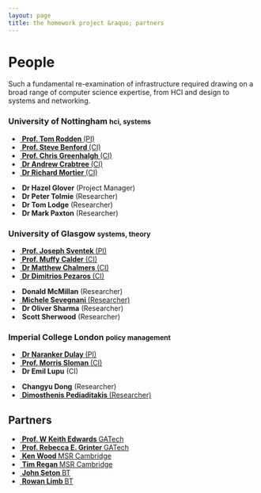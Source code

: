 ```yaml
---
layout: page
title: the homework project &raquo; partners
---
```


# People

Such a fundamental re-examination of infrastructure required drawing on a broad range of computer science expertise, from HCI and design to systems and networking.

### University of Nottingham <small>hci, systems</small>

<ul class="thumbnails">
  <li class="span2">
    <a href="http://www.cs.nott.ac.uk/~tar/">
      <div class="thumbnail">
        <img src="/img/tar.jpg" alt="">
        <strong>
          Prof. Tom Rodden
        </strong> (PI)
      </div>
    </a>
  </li>
  <li class="span2">
    <a href="http://www.cs.nott.ac.uk/~sdb/">
      <div class="thumbnail">
        <img src="/img/sdb.jpg" alt="">
        <strong>
          Prof. Steve Benford
        </strong> (CI)
      </div>
    </a>
  </li>
  <li class="span2">
    <a href="http://www.cs.nott.ac.uk/~cmg/">
      <div class="thumbnail">
        <img src="/img/cmg.jpg" alt="">
        <strong>
          Prof. Chris Greenhalgh
        </strong> (CI)
      </div>
    </a>
  </li>
  <li class="span2">
    <a href="http://www.cs.nott.ac.uk/~axc/">
      <div class="thumbnail">
        <img src="/img/unknown.png" alt="">
        <strong>
          Dr Andrew Crabtree
        </strong> (CI)
      </div>
    </a>
  </li>
  <li class="span2">
    <a href="http://www.cs.nott.ac.uk/~rmm/">
      <div class="thumbnail">
        <img src="/img/mort.png" alt="">
        <strong>
          Dr Richard Mortier
        </strong> (CI)
      </div>
    </a>
  </li>
</ul>

<ul class="thumbnails">
  <li class="span2">
    <div class="thumbnail">
      <img src="/img/hazel.jpg" alt="">
      <strong>Dr Hazel Glover</strong> (Project Manager)
    </div>
  </li>
  <li class="span2">
    <div class="thumbnail">
      <img src="/img/unknown.png" alt="">
      <strong>Dr Peter Tolmie</strong> (Researcher)
    </div>
  </li>
  <li class="span2">
    <div class="thumbnail">
      <img src="/img/txl.jpg" alt="">
      <strong>Dr Tom Lodge</strong> (Researcher)
    </div>
  </li>
  <li class="span2">
    <div class="thumbnail">
      <img src="/img/unknown.png" alt="">
      <strong>Dr Mark Paxton</strong> (Researcher)
    </div>
  </li>
</ul>

### University of Glasgow <small>systems, theory</small>


<ul class="thumbnails">
  <li class="span2">
    <a href="http://www.dcs.gla.ac.uk/~joe/">
      <div class="thumbnail">
        <img src="/img/joe.jpg" alt="">
        <strong>
          Prof. Joseph Sventek
        </strong> (PI)
      </div>
    </a>
  </li>
  <li class="span2">
    <a href="http://www.dcs.gla.ac.uk/~muffy/">
      <div class="thumbnail">
        <img src="/img/muffy.jpg" alt="">
        <strong>
          Prof. Muffy Calder
        </strong> (CI)
      </div>
    </a>
  </li>
  <li class="span2">
    <a href="http://www.dcs.gla.ac.uk/~matthew/DCS/Home.html">
      <div class="thumbnail">
        <img src="/img/chalmers.png" alt="">
        <strong>
          Dr Matthew Chalmers
        </strong> (CI)
      </div>
    </a>
  </li>
  <li class="span2">
    <a href="http://www.dcs.gla.ac.uk/~dp/">
      <div class="thumbnail">
        <img src="/img/dimitrios.jpg" alt="">
        <strong>
          Dr Dimitrios Pezaros
        </strong> (CI)
      </div>
    </a>
  </li>
</ul>

<ul class="thumbnails">
  <li class="span2">
    <div class="thumbnail">
      <img src="/img/unknown.png" alt="">
      <strong>Donald McMillan</strong> (Researcher)
    </div>
  </li>
  <li class="span2">
    <a href="http://www.dcs.gla.ac.uk/~michele/">
      <div class="thumbnail">
        <img src="/img/unknown.png" alt="">
        <strong>
          Michele Sevegnani
        </strong> (Researcher)
      </div>
    </a>
  </li>
  <li class="span2">
    <div class="thumbnail">
      <img src="/img/unknown.png" alt="">
      <strong>Dr Oliver Sharma</strong> (Researcher)
    </div>
  </li>
  <li class="span2">
    <div class="thumbnail">
      <img src="/img/unknown.png" alt="">
      <strong>Scott Sherwood</strong> (Researcher)
    </div>
  </li>
</ul>

### Imperial College London <small>policy management</small>

<ul class="thumbnails">
  <li class="span2">
    <a href="http://www-dse.doc.ic.ac.uk/cgi-bin/moin.cgi/nd">
      <div class="thumbnail">
        <img src="/img/naranker.jpg" alt="">
        <strong>
          Dr Naranker Dulay
        </strong> (PI)
      </div>
    </a>
  </li>
  <li class="span2">
    <a href="http://www-dse.doc.ic.ac.uk/cgi-bin/moin.cgi/mss">
      <div class="thumbnail">
        <img src="/img/morris.jpg" alt="">
        <strong>
          Prof. Morris Sloman
        </strong> (CI)
      </div>
    </a>
  </li>
  <li class="span2">
    <div class="thumbnail">
      <img src="/img/unknown.png" alt="">
      <strong>Dr Emil Lupu</strong> (CI)
    </div>
  </li>
</ul>

<ul class="thumbnails">
  <li class="span2">
    <div class="thumbnail">
      <img src="/img/unknown.png" alt="">
      <strong>Changyu Dong</strong> (Researcher)
    </div>
  </li>
  <li class="span2">
    <a href="http://www.doc.ic.ac.uk/~dpediadi/">
      <div class="thumbnail">
        <img src="/img/dimos.jpg" alt="">
        <strong>
          Dimosthenis Pediaditakis
        </strong> (Researcher)
      </div>
    </a>
  </li>
</ul>

## Partners

<ul class="thumbnails">
  <li class="span2">
    <a href="http://www.cc.gatech.edu/~keith/">
      <div class="thumbnail">
        <img src="/img/keith.jpg" alt="">
        <strong>
          Prof. W Keith Edwards
        </strong>
        GATech
      </div>
    </a>
  </li>
  <li class="span2">
    <a href="http://www.cc.gatech.edu/~beki/Beki.html">
      <div class="thumbnail">
        <img src="/img/beki.jpg" alt="">
        <strong>
          Prof. Rebecca E. Grinter
        </strong>
        GATech
      </div>
    </a>
  </li>
  <li class="span2">
    <a href="http://research.microsoft.com/en-us/people/krw/">
      <div class="thumbnail">
        <img src="/img/ken.jpg" alt="">
        <strong>
          Ken Wood
        </strong>
        MSR Cambridge
      </div>
    </a>
  </li>
  <li class="span2">
    <a href="http://research.microsoft.com/en-us/people/timregan/">
      <div class="thumbnail">
        <img src="/img/tim.jpg" alt="">
        <strong>
          Tim Regan
        </strong>
        MSR Cambridge
      </div>
    </a>
  </li>
  <li class="span2">
    <a href="http://uk.linkedin.com/pub/john-seton/14/bb4/b03">
      <div class="thumbnail">
        <img src="/img/seton.jpg" alt="">
        <strong>
          John Seton
        </strong>
        BT
      </div>
    </a>
  </li>
  <li class="span2">
    <a href="http://uk.linkedin.com/in/sorbus">
      <div class="thumbnail">
        <img src="/img/unknown.png" alt="">
        <strong>
          Rowan Limb
        </strong>
        BT
      </div>
    </a>
  </li>
</ul>
